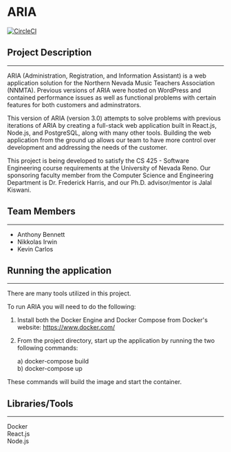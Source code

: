 # ARIA

[![CircleCI](https://circleci.com/gh/invainn/ARIA/tree/master.svg?style=svg)](https://circleci.com/gh/invainn/ARIA/tree/master)

## Project Description
---
ARIA (Administration, Registration, and Information Assistant) is a web application solution for the Northern Nevada Music Teachers Association (NNMTA). Previous versions of ARIA were hosted on WordPress and contained performance issues as well as functional problems with certain features for both customers and adminstrators.

This version of ARIA (version 3.0) attempts to solve problems with previous iterations of ARIA by creating a full-stack web application built in React.js, Node.js, and PostgreSQL, along with many other tools. Building the web application from the ground up allows our team to have more control over development and addressing the needs of the customer.


This project is being developed to satisfy the CS 425 - Software Engineering course requirements at the University of Nevada Reno. Our sponsoring faculty member from the Computer Science and Engineering Department is Dr. Frederick Harris, and our Ph.D. advisor/mentor is Jalal Kiswani.

## Team Members
---
* Anthony Bennett
* Nikkolas Irwin
* Kevin Carlos

## Running the application
---
There are many tools utilized in this project.

To run ARIA you will need to do the following:

1. Install both the Docker Engine and Docker Compose from Docker's website: https://www.docker.com/

2. From the project directory, start up the application by running the two following commands:

	a) docker-compose build <br />
	b) docker-compose up <br />

These commands will build the image and start the container.

## Libraries/Tools
---
Docker <br />
React.js <br />
Node.js <br />
